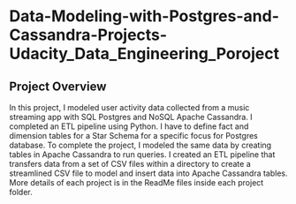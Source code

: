 <h1>Data-Modeling-with-Postgres-and-Cassandra-Projects-Udacity_Data_Engineering_Poroject</h1>
<h2>Project Overview</h2>
In this project, I modeled user activity data collected from a music streaming app with SQL Postgres and NoSQL Apache Cassandra. I completed an ETL pipeline using Python. I have to define fact and dimension tables for a Star Schema for a specific focus for Postgres database. To complete the project, I modeled the same data by creating tables in Apache Cassandra to run queries. I created an ETL pipeline that transfers data from a set of CSV files within a directory to create a streamlined CSV file to model and insert data into Apache Cassandra tables.
More details of each project is in the ReadMe files inside each project folder.
